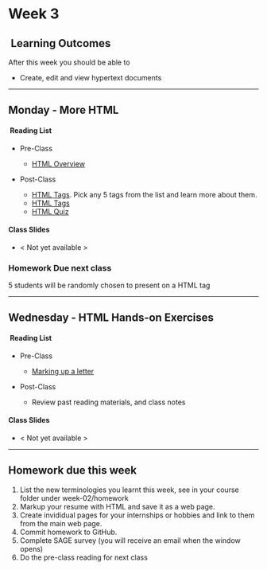 # Week 3 

## <i class="fa fa-star"></i>&nbsp;Learning Outcomes ###
After this week you should be able to 

- Create, edit and view hypertext documents


---  


## Monday - More HTML 

#### <i class="fa fa-book"></i>&nbsp;Reading List ###

- Pre-Class
    - [HTML Overview](https://developer.mozilla.org/en-US/docs/Learn/HTML/Introduction_to_HTML/Getting_started)

- Post-Class    
    - [HTML Tags](https://www.w3schools.com/tags/default.asp). Pick any 5 tags from the list and learn more about them.
    - [HTML Tags](https://developer.mozilla.org/en-US/docs/Web/HTML/Element)
    - [HTML Quiz](https://www.w3schools.com/html/html_quiz.asp)

#### Class Slides 

- &lt; Not yet available &gt;


### Homework Due next class  


5 students will be randomly chosen to present on a HTML tag


---  
## Wednesday - HTML Hands-on Exercises

#### <i class="fa fa-book"></i>&nbsp;Reading List ###

- Pre-Class  
    - [Marking up a letter](https://developer.mozilla.org/en-US/docs/Learn/HTML/Introduction_to_HTML/Marking_up_a_letter)

- Post-Class
    -  Review past reading materials, and class notes

#### Class Slides 

- &lt; Not yet available &gt;

---   

## Homework due this week ###

1. List the new terminologies you learnt this week, see in your course folder under week-02/homework
2. Markup your resume with HTML and save it as a web page.
3. Create invididual pages for your internships or hobbies and link to them from the main web page.
4. Commit homework to GitHub.
5. Complete SAGE survey (you will receive an email when the window opens)
6. Do the pre-class reading for next class